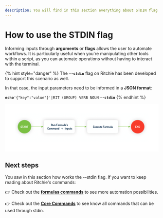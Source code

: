 ```yaml
---
description: You will find in this section everything about STDIN flag.
---
```


# How to use the STDIN flag

Informing inputs through **arguments** or **flags** allows the user to automate workflows. It is particularly useful when you're manipulating other tools within a script, as you can automate operations without having to interact with the terminal. 

{% hint style="danger" %}
The **`--stdin`** flag on Ritchie has been developed to support this scenario as well.  
  
In that case, the input parameters need to be informed in a **JSON format**:

**`echo`**`'{"key":"value"}'`**`|`**`RIT (GROUP) VERB NOUN` **`--stdin`**
{% endhint %}

![Executing a formula on Ritchie with STDIN](../../.gitbook/assets/screen-shot-2020-08-27-at-15.22.10.png)

## Next steps

You saw in this section how works the --stdin flag. If you want to keep reading about Ritchie's commands:

👉 Check out the [**formulas commands**](formulas-commands.md) to see more automation possibilities.  

👉 Check out the [**Core Commands**](core-commands.md) to see know all commands that can be used through stdin. 

